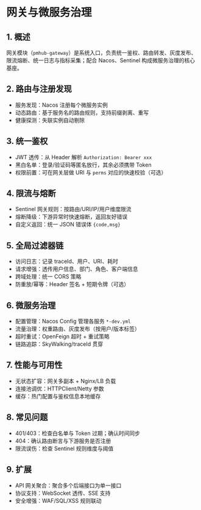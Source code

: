 # 网关与微服务治理

## 1. 概述

网关模块（`pmhub-gateway`）是系统入口，负责统一鉴权、路由转发、灰度发布、限流熔断、统一日志与指标采集；配合 Nacos、Sentinel 构成微服务治理的核心基座。

## 2. 路由与注册发现

- 服务发现：Nacos 注册每个微服务实例
- 动态路由：基于服务名的路由规则，支持前缀剥离、重写
- 健康探测：失联实例自动剔除

## 3. 统一鉴权

- JWT 透传：从 Header 解析 `Authorization: Bearer xxx`
- 黑白名单：登录/验证码等匿名放行，其余必须携带 Token
- 权限前置：可在网关层做 URI 与 `perms` 对应的快速校验（可选）

## 4. 限流与熔断

- Sentinel 网关规则：按路由/URI/IP/用户维度限流
- 熔断降级：下游异常时快速熔断，返回友好错误
- 自定义返回：统一 JSON 错误体 `{code,msg}`

## 5. 全局过滤器链

- 访问日志：记录 traceId、用户、URI、耗时
- 请求增强：透传用户信息、部门、角色、客户端信息
- 跨域处理：统一 CORS 策略
- 防重放/幂等：Header 签名 + 短期令牌（可选）

## 6. 微服务治理

- 配置管理：Nacos Config 管理各服务 `*-dev.yml`
- 流量治理：权重路由、灰度发布（按用户/版本标签）
- 超时重试：OpenFeign 超时 + 重试策略
- 链路追踪：SkyWalking/traceId 贯穿

## 7. 性能与可用性

- 无状态扩容：网关多副本 + Nginx/LB 负载
- 连接池调优：HTTPClient/Netty 参数
- 缓存：热门配置与鉴权信息本地缓存

## 8. 常见问题

- 401/403：检查白名单与 Token 过期；确认时间同步
- 404：确认路由断言与下游服务是否注册
- 限流误伤：检查 Sentinel 规则维度与阈值

## 9. 扩展

- API 网关聚合：聚合多个后端接口为单一接口
- 协议支持：WebSocket 透传、SSE 支持
- 安全增强：WAF/SQL/XSS 规则联动

